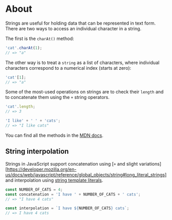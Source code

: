 # About

Strings are useful for holding data that can be represented in text form.
There are two ways to access an individual character in a string.

The first is the `charAt()` method:

```javascript
'cat'.charAt(1);
// => "a"
```

The other way is to treat a `string` as a list of characters, where individual characters correspond to a numerical index (starts at zero):

```javascript
'cat'[1];
// => "a"
```

Some of the most-used operations on strings are to check their `length` and to concatenate them using the `+` string operators.

```javascript
'cat'.length;
// => 3

'I like' + ' ' + 'cats';
// => "I like cats"
```

You can find all the methods in the [MDN docs][mdn-docs].

## String interpolation

Strings in JavaScript support concatenation using [`+` and slight variations][https://developer.mozilla.org/en-us/docs/web/javascript/reference/global_objects/string#long_literal_strings] and interpolation using [string template literals][mdn-template-strings].

```javascript
const NUMBER_OF_CATS = 4;
const concatenation = 'I have ' + NUMBER_OF_CATS + ' cats';
// => "I have 4 cats"

const interpolation = `I have ${NUMBER_OF_CATS} cats`;
// => I have 4 cats
```

[mdn-docs]: https://developer.mozilla.org/en-US/docs/Web/JavaScript/Reference/Global_Objects/String#Instance_methods
[mdn-template-strings]: https://developer.mozilla.org/en-US/docs/Web/JavaScript/Reference/Template_literals
[mdn-concatenation]: https://developer.mozilla.org/en-US/docs/Web/JavaScript/Reference/Global_Objects/String#long_literal_strings

